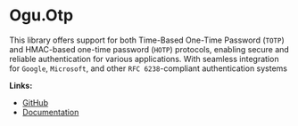 # Ogu.Otp

This library offers support for both Time-Based One-Time Password (`TOTP`) and HMAC-based one-time password (`HOTP`) protocols, enabling secure and reliable authentication for various applications. With seamless integration for `Google`, `Microsoft`, and other `RFC 6238`-compliant authentication systems

**Links:**
- [GitHub](https://github.com/ogulcanturan/Ogu.Otp)
- [Documentation](https://github.com/ogulcanturan/Ogu.Otp#readme)
